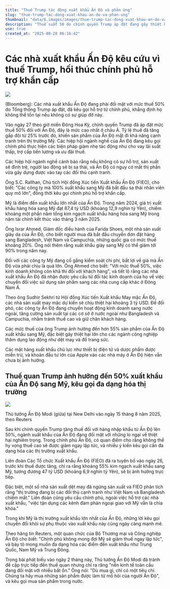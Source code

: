 ```yaml
---
title: "Thuế Trump tác động xuất khẩu Ấn Độ và phản ứng"
slug: "thue-trump-tac-dong-xuat-khau-an-do-va-phan-ung"
thumbnail: "data/6.images/images/thue-trump-tac-dong-xuat-khau-an-do-va-phan-ung.webp"
description: "Thuế suất 50 do chính quyền Trump áp đặt đang gây thiệt hại nghiêm trọng cho các nhà xuất khẩu Ấn Độ, buộc họ phải tìm kiếm hỗ trợ từ chính phủ và đa dạng hóa thị trường xuất khẩu."
use: true
created_at: "2025-08-28 06:16:42"
---
```


# Các nhà xuất khẩu Ấn Độ kêu cứu vì thuế Trump, hối thúc chính phủ hỗ trợ khẩn cấp

![](/images/20250828-22133414-digbloom-000-1-view.webp)

(Bloomberg): Các nhà xuất khẩu Ấn Độ đang phải đối mặt với mức thuế 50% do Tổng thống Trump áp đặt, đã kêu gọi hỗ trợ từ chính phủ, khẳng định họ không thể tồn tại nếu không có sự giúp đỡ này.

Vào ngày 27 theo giờ miền Đông Hoa Kỳ, chính quyền Trump đã áp đặt mức thuế 50% đối với Ấn Độ, đây là mức cao nhất ở châu Á. Tỷ lệ thuế đã tăng gấp đôi từ 25% trước đó, khiến sản phẩm của Ấn Độ mất đi khả năng cạnh tranh trên thị trường Mỹ. Các hiệp hội ngành nghề của Ấn Độ đang kêu gọi chính phủ thực hiện các biện pháp giảm nhẹ tác động như cho vay lãi suất thấp, trợ cấp tiền lương và ưu đãi thuế.

Các hiệp hội ngành nghề cảnh báo rằng nếu không có sự hỗ trợ, sản xuất sẽ đình trệ, người lao động sẽ bị sa thải, và Ấn Độ có nguy cơ mất thị phần vừa gây dựng được vào tay các đối thủ cạnh tranh.

Ông S.C. Rallhan, Chủ tịch Hội đồng Xúc tiến Xuất khẩu Ấn Độ (FIEO), cho biết: "Các công ty mà 100% xuất khẩu sang Mỹ đã bắt đầu sa thải nhân viên quy mô lớn", đồng thời kêu gọi chính phủ hỗ trợ khẩn cấp.

Mỹ là điểm đến xuất khẩu lớn nhất của Ấn Độ. Trong năm 2024, giá trị xuất khẩu hàng hóa sang Mỹ đạt 87,4 tỷ USD (khoảng 12,9 nghìn tỷ Yên), chiếm khoảng một phần năm tổng kim ngạch xuất khẩu hàng hóa sang Mỹ trong năm tài chính kết thúc vào tháng 3 năm 2025.

Ông Israr Ahmed, Giám đốc điều hành của Farida Shoes, một nhà sản xuất giày da của Ấn Độ, cho biết người mua đã bắt đầu chuyển đơn đặt hàng sang Bangladesh, Việt Nam và Campuchia, những quốc gia có mức thuế khoảng 20%. Ông nói thêm rằng xuất khẩu giày sang Mỹ có thể giảm tới 90% trong năm nay.

Đối với các công ty Mỹ đang cố gắng kiểm soát chi phí, bất lợi về giá mà Ấn Độ vừa phải chịu là quá lớn. Ông Ahmed cho biết: "Với mức thuế 50%, việc kinh doanh không còn khả thi đối với khách hàng", và tiết lộ rằng các nhà xuất khẩu Ấn Độ đã nhận được yêu cầu từ đối tác kinh doanh của họ về việc chuyển đổi việc sử dụng sản phẩm sang các nhà cung cấp khác ở Đông Nam Á.

Theo ông Sudhir Sekhri từ Hội đồng Xúc tiến Xuất khẩu May mặc Ấn Độ, các nhà sản xuất may mặc dự kiến sẽ chịu thiệt hại khoảng 3 tỷ USD. Để đối phó, các công ty Ấn Độ đang chuyển hoạt động kinh doanh sang nước ngoài, tăng cường sản xuất tại các cơ sở ở nước ngoài như Bangladesh và Campuchia, nhằm tránh thuế cao và giữ chân khách hàng.

Các mức thuế của ông Trump ảnh hưởng đến hơn 55% sản phẩm của Ấn Độ xuất khẩu sang Mỹ, đặc biệt gây thiệt hại lớn cho các ngành công nghiệp thâm dụng lao động như dệt may và đồ trang sức.

Các mặt hàng xuất khẩu chủ lực như thiết bị điện tử và dược phẩm được miễn trừ, và khoản đầu tư lớn của Apple vào các nhà máy ở Ấn Độ hiện vẫn chưa bị ảnh hưởng.

## Thuế quan Trump ảnh hưởng đến 50% xuất khẩu của Ấn Độ sang Mỹ, kêu gọi đa dạng hóa thị trường

![](/images/20250827-00000073-mai-000-2-view.webp)

Thủ tướng Ấn Độ Modi (giữa) tại New Delhi vào ngày 15 tháng 8 năm 2025, theo Reuters

Sau khi chính quyền Trump tăng thuế đối với hàng nhập khẩu từ Ấn Độ lên 50%, ngành xuất khẩu của Ấn Độ đang đối mặt với những lo ngại về thiệt hại nghiêm trọng. Trong chính phủ Ấn Độ, có quan điểm cho rằng không thể hy vọng thuế cao sẽ được giảm ngay lập tức, và nhiều ý kiến kêu gọi cần đa dạng hóa các thị trường xuất khẩu.

Liên đoàn Các Tổ chức Xuất khẩu Ấn Độ (FIEO) đã ra tuyên bố vào ngày 26, trước khi thuế được tăng, chỉ ra rằng khoảng 55% kim ngạch xuất khẩu sang Mỹ, tương đương 47 tỷ USD (khoảng 6,9 nghìn tỷ Yên), sẽ bị ảnh hưởng trực tiếp.

Đặc biệt, một số nhà sản xuất dệt may đã ngừng sản xuất và FIEO phân tích rằng "thị trường đang bị các đối thủ cạnh tranh như Việt Nam và Bangladesh chiếm mất." Liên đoàn cũng yêu cầu chính phủ, ngoài việc hỗ trợ các nhà xuất khẩu, "việc tận dụng các kênh đàm phán ngoại giao với Mỹ vẫn là chìa khóa."

Trong khi Mỹ là thị trường xuất khẩu lớn nhất của Ấn Độ, những lời kêu gọi chuyển đổi khỏi sự phụ thuộc vào xuất khẩu này cũng ngày càng mạnh mẽ.

Theo hãng tin Reuters, một quan chức của Bộ Thương mại và Công nghiệp Ấn Độ cho biết: "Chính phủ không mong đợi Mỹ sẽ giảm thuế ngay lập tức", và bày tỏ mong muốn đa dạng hóa các điểm đến xuất khẩu như Trung Quốc, Nam Mỹ và Trung Đông.

Trong bài phát biểu vào ngày 2 tháng này, Thủ tướng Ấn Độ Modi đã tránh đề cập trực tiếp đến thuế quan nhưng chỉ ra rằng "nền kinh tế toàn cầu đang đối mặt với nhiều bất ổn." Ông nói: "Dù mua gì, chỉ có một tiêu chí. Chúng ta hãy mua những sản phẩm được làm từ mồ hôi của người Ấn Độ", và kêu gọi mua sản phẩm trong nước.